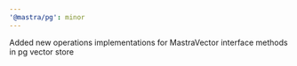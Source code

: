 ```yaml
---
'@mastra/pg': minor
---
```


Added new operations implementations for MastraVector interface methods in pg vector store

